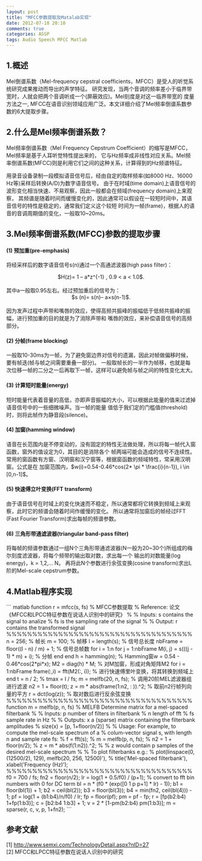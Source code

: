 ```yaml
---
layout: post
title: "MFCC参数提取及Matalab实现"
date: 2012-07-18 20:10
comments: true
categories: ASSP
tags: Audio Speech MFCC Matlab
---
```

<h2>1.概述</h2>
<p>Mel倒谱系数（Mel-frequency cepstral coefficients，MFCC）是受人的听觉系统研究成果推动而导出的声学特征。
研究发现，当两个音调的频率差小于临界带宽时，人就会把两个音调听成一个(屏蔽效应)。Mel刻度是对这一临界带宽的
度量方法之一, MFCC在语音识别领域应用广泛。本文详细介绍了Mel频率倒谱系数参数的6大提取步骤。</p>

<h2>2.什么是Mel频率倒谱系数？</h2>
<p>Mel频率倒谱系数（Mel Frequency Cepstrum Coefficient）的缩写是MFCC，Mel频率是基于人耳听觉特性提出来的，
它与Hz频率成非线性对应关系。Mel频率倒谱系数(MFCC)则是利用它们之间的这种关系，计算得到的Hz频谱特征。</p>

<p>用录音设备录制一段模拟语音信号后，经由自定的取样频率(如8000 Hz、16000 Hz等)采样后转换(A/D)为数字语音信号。
由于在时域(time domain)上语音信号的波形变化相当快速、不易观察，因此一般都会在频域(frequency domain)上来观察，
其频谱是随着时间而缓慢变化的，因此通常可以假设在一较短时间中，其语音信号的特性是稳定的，通常我们定义这个较短
时间为一帧(frame)，根据人的语音的音调周期值的变化，一般取10~20ms。</p>

<!-- more -->
<h2>3.Mel频率倒谱系数(MFCC)参数的提取步骤</h2>
<h4>(1) 预加重(pre-emphasis)</h4>
<p>将经采样后的数字语音信号s(n)通过一个高通滤波器(high pass filter)：</br>
<center>$H(z)= 1 – a*z^{-1} , 0.9 < a < 1.0$. </center></br>
其中a一般取0.95左右。经过预加重后的信号为：</br>
<center>$s (n)= s(n)– a×s(n-1)$.</center></br>
因为发声过程中声带和嘴唇的效应，使得高频共振峰的振幅低于低频共振峰的振幅，进行预加重的目的就是为了消除声带和
嘴唇的效应，来补偿语音信号的高频部分。</p>

<h4>(2) 分帧(frame blocking)</h4>
<p>一般取10-30ms为一帧，为了避免窗边界对信号的遗漏，因此对帧做偏移时候，要有帧迭(帧与帧之间需要重叠一部分)。
一般取帧长的一半作为帧移，也就是每次位移一帧的二分之一后再取下一帧，这样可以避免帧与帧之间的特性变化太大。</p>

<h4>(3) 计算短时能量(energy)</h4>
<p>短时能量代表着音量的高低，亦即声音振幅的大小，可以根据此能量的值来过滤掉语音信号中的一些细微噪声。当一帧的能量
值低于我们定的门槛值(threshold)时，则将此帧作为静音段(silence)。</p>

<h4>(4) 加窗(hamming window)</h4>
<p>语音在长范围内是不停变动的，没有固定的特性无法做处理，所以将每一帧代入窗函数，窗外的值设定为0，其目的是消除各个
帧两端可能会造成的信号不连续性。常用的窗函数有方窗、汉明窗和汉宁窗等，根据窗函数的频域特性，常采用汉明窗。公式是在
加窗范围内，$w(i)=0.54-0.46*cos(2* \pi * \frac{i}{n-1}), i \in [0,n-1]$。</p>

<h4>(5) 快速傅立叶变换(FFT transform)</h4>
<p>由于语音信号在时域上的变化快速而不稳定，所以通常都将它转换到频域上来观察，此时它的频谱会随着时间作缓慢的变化。
所以通常将加窗后的帧经过FFT (Fast Fourier Transform)求出每帧的频谱参数。</p>

<h4>(6) 三角形带通滤波器(triangular band-pass filter)</h4>
<p>将每帧的频谱参数通过一组N个三角形带通滤波器(N一般为20~30个)所组成的梅尔刻度滤波器，将每个频带的输出取对数，求出每一个
输出的对数能量(log energy)，k = 1,2,… N。 再将此N个参数进行余弦变换(cosine transform)求出L阶的Mel-scale cepstrum参数。</p>

<h2>4.Matlab程序实现</h2>
``` matlab
function r = mfcc(s, fs)
% MFCC参数提取
% Reference: 论文《MFCC和LPCC特征参数在说话人识别中的研究》
%
% Inputs: s  contains the signal to analize
%         fs is the sampling rate of the signal
%
% Output: r contains the transformed signal
%%%%%%%%%%%%%%%%%%%%%%%%%%%%%%%%%%%%
n = 256;  % 帧长
m = 100;  % 帧移
l = length(s);  % 信号总长度
nbFrame = floor((l - n) / m) + 1;  % 信号总帧数
for i = 1:n
	for j = 1:nbFrame
		M(i, j) = s(((j - 1) * m) + i);  % 分帧
	end
end
h = hamming(n);  % Hamming窗w = 0.54 - 0.46*cos(2*pi*x);
M2 = diag(h) * M;  % 对M加窗，形成对角矩阵M2
for i = 1:nbFrame
frame(:,i) = fft(M2(:, i));   % 进行快速傅里叶变换，将其转换到频域上
end
t = n / 2;
% tmax = l / fs;
m = melfb(20, n, fs);  % 调用20阶MEL滤波器组进行滤波
n2 = 1 + floor(t);
z = m * abs(frame(1:n2, :  )).^2;  % 取前n2行帧列向量的平方
r = dct(log(z));  % 取对数后进行反余弦变换
%%%%%%%%%%%%%%%%%%%%%%%%%%%%%%%%%%%%
function m = melfb(p, n, fs)
% MELFB  Determine matrix for a mel-spaced filterbank
%
% Inputs:       p   number of filters in filterbank
%               n   length of fft
%               fs  sample rate in Hz
%
% Outputs:      x   a (sparse) matrix containing the filterbank amplitudes
%                   size(x) = [p, 1+floor(n/2)]
%
% Usage:        For example, to compute the mel-scale spectrum of a
%               colum-vector signal s, with length n and sample rate fs:
%               f = fft(s);
%               m = melfb(p, n, fs);
%               n2 = 1 + floor(n/2);
%               z = m * abs(f(1:n2)).^2;
%
%               z would contain p samples of the desired mel-scale spectrum
%
%               To plot filterbanks e.g.:
%               plot(linspace(0, (12500/2), 129), melfb(20, 256, 12500)'),
%               title('Mel-spaced filterbank'), xlabel('Frequency (Hz)');
%%%%%%%%%%%%%%%%%%%%%%%%%%%%%%%%%%%%
f0 = 700 / fs;
fn2 = floor(n/2);
lr = log(1 + 0.5/f0) / (p+1);
% convert to fft bin numbers with 0 for DC term
bl = n * (f0 * (exp([0 1 p p+1] * lr) - 1));
b1 = floor(bl(1)) + 1;
b2 = ceil(bl(2));
b3 = floor(bl(3));
b4 = min(fn2, ceil(bl(4))) - 1;
pf = log(1 + (b1:b4)/n/f0) / lr;
fp = floor(pf);
pm = pf - fp;
r = [fp(b2:b4) 1+fp(1:b3)];
c = [b2:b4 1:b3] + 1;
v = 2 * [1-pm(b2:b4) pm(1:b3)];
m = sparse(r, c, v, p, 1+fn2);
```

<h2>参考文献</h2>
<p>[1] <a href="http://www.semxi.com/TechnologyDetail.aspx?nID=27">http://www.semxi.com/TechnologyDetail.aspx?nID=27</a> </br>
[2] MFCC和LPCC特征参数在说话人识别中的研究</p>

